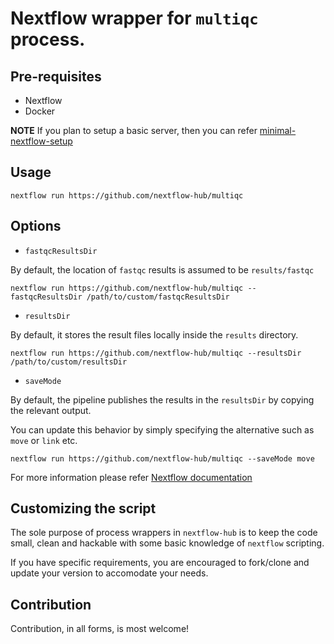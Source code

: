 # Nextflow wrapper for `multiqc` process.

## Pre-requisites

- Nextflow
- Docker 

**NOTE** If you plan to setup a basic server, then you can refer [minimal-nextflow-setup](https://github.com/nextflow-hub/minimal-nextflow-setup)

## Usage

```
nextflow run https://github.com/nextflow-hub/multiqc
```

## Options

- `fastqcResultsDir`

By default, the location of `fastqc` results is assumed to be `results/fastqc`

```
nextflow run https://github.com/nextflow-hub/multiqc --fastqcResultsDir /path/to/custom/fastqcResultsDir
```

- `resultsDir`

By default, it stores the result files locally inside the `results` directory.

```
nextflow run https://github.com/nextflow-hub/multiqc --resultsDir /path/to/custom/resultsDir
```

- `saveMode`

By default, the pipeline publishes the results in the `resultsDir` by copying the relevant output.

You can update this behavior by simply specifying the alternative such as `move` or `link` etc. 

```
nextflow run https://github.com/nextflow-hub/multiqc --saveMode move
```

For more information please refer [Nextflow documentation](https://www.nextflow.io/docs/latest/process.html#publishdir)

## Customizing the script

The sole purpose of process wrappers in `nextflow-hub` is to keep the code small, clean and hackable with some basic knowledge of `nextflow` scripting.

If you have specific requirements, you are encouraged to fork/clone and update your version to accomodate your needs. 


## Contribution

Contribution, in all forms, is most welcome!
